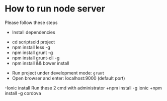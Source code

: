 # How to run node server

Please follow these steps

- Install dependencies
+ cd scriptsold project
+ npm install less -g
+ npm install grunt -g
+ npm install grunt-cli -g
+ npm install && bower install

- Run project under development mode: `grunt`
- Open browser and enter: localhost:9000 (default port)

-Ionic install
Run these 2 cmd with administrator
+npm install -g ionic
+npm install -g cordova